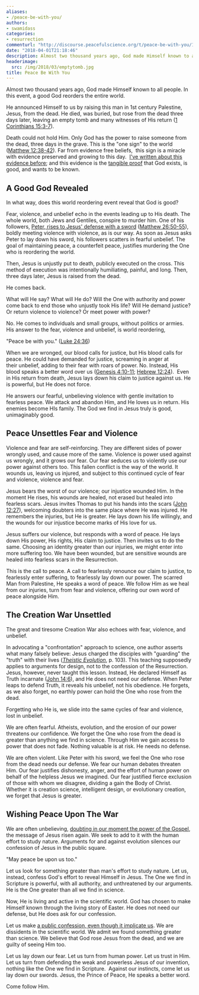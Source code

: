 ```yaml
---
aliases:
- /peace-be-with-you/
authors:
- swamidass
categories:
- resurrection
commenturl: "http://discourse.peacefulscience.org/t/peace-be-with-you/100"
date: "2018-04-01T21:18:46"
description: Almost two thousand years ago, God made Himself known to all people. In this event, a good God reorders the entire world. He announced Himself to us by raising this man in 1st century Palestine, Jesus, from the dead. He died, was buried, but rose from the dead three days later, leaving an empty tomb and \[...\]
headerimage:
  src: /img/2018/03/emptytomb.jpg
title: Peace Be With You
---
```


Almost two thousand years ago, God made Himself known to all people. In this event, a good God reorders the entire world.

He announced Himself to us by raising this man in 1st century Palestine, Jesus, from the dead. He died, was buried, but rose from the dead three days later, leaving an empty tomb and many witnesses of His return ([1 Corinthians 15:3-7](https://www.biblegateway.com/passage/?search=1+cor+15%3A3-7&version=NIV)).

Death could not hold Him. Only God has the power to raise someone from the dead, three days in the grave. This is the "one sign" to the world ([Matthew 12:38-42](https://www.biblegateway.com/passage/?search=Matthew+12%3A38-42&version=NIV)). Far from evidence free beliefs,  this sign is a miracle with evidence preserved and growing to this day.  [I've written about this evidence before](http://www.veritas.org/evidence-easter-scientists-list/); and this evidence is the [tangible proof](https://peacefulscience.org/tour-pascal/) that God exists, is good, and wants to be known.

## A Good God Revealed

In what way, does this world reordering event reveal that God is good?

Fear, violence, and unbelief echo in the events leading up to His death. The whole world, both Jews and Gentiles, conspire to murder him. One of his followers, [Peter, rises to Jesus' defense with a sword](http://resources.asa3.org/FMPro?-db=asadb49.fm4&-format=%2fasadb%2fdetail3.html&-lay=layout1&-sortfield=first%20author&source_occasion=2016%2bAnnual%2bMeeting&-lop=or&-max=2147483647&-recid=36467&-find=) ([Matthew 26:50-55](https://www.biblegateway.com/passage/?search=Matthew+26%3A50-55&version=NIV)), boldly meeting violence with violence, as is our way. As soon as Jesus asks Peter to lay down his sword, his followers scatters in fearful unbelief. The goal of maintaining peace, a counterfeit peace, justifies murdering the One who is reordering the world.

Then, Jesus is unjustly put to death, publicly executed on the cross. This method of execution was intentionally humiliating, painful, and long. Then, three days later, Jesus is raised from the dead.

He comes back.

What will He say? What will He do? Will the One with authority and power come back to end those who unjustly took His life? Will He demand justice? Or return violence to violence? Or meet power with power?

No. He comes to individuals and small groups, without politics or armies. His answer to the fear, violence and unbelief, is world reordering,

"Peace be with you." ([Luke 24:36](https://www.biblegateway.com/passage/?search=Luke+24:36&version=NIV))

When we are wronged, our blood calls for justice, but His blood calls for peace. He could have demanded for justice, screaming in anger at their unbelief, adding to their fear with roars of power. No. Instead, His blood speaks a better word over us ([Genesis 4:10-11](https://www.biblegateway.com/passage/?search=Genesis+4%3A10-11&version=NIV); [Hebrew 12:24](https://www.biblegateway.com/passage/?search=Hebrews+12%3A24&version=NIV)).  Even in His return from death, Jesus lays down his claim to justice against us. He is powerful, but He does not force.

He answers our fearful, unbelieving violence with gentle invitation to fearless peace. We attack and abandon Him, and He loves us in return. His enemies become HIs family. The God we find in Jesus truly is good, unimaginably good.

## Peace Unsettles Fear and Violence

Violence and fear are self-reinforcing. They are different sides of power wrongly used, and cause more of the same. Violence is power used against us wrongly, and it grows our fear. Our fear seduces us to violently use our power against others too. This fallen conflict is the way of the world. It wounds us, leaving us injured, and subject to this continued cycle of fear and violence, violence and fear.

Jesus bears the worst of our violence; our injustice wounded Him. In the moment He rises, his wounds are healed, not erased but healed into fearless scars. Jesus invites Thomas to put his hands into the scars ([John 12:27](https://www.biblegateway.com/passage/?search=John+20%3A27&version=NIV)), welcoming doubters into the same place where He was injured. He remembers the injuries, but He is greater. He lays down his life willingly, and the wounds for our injustice become marks of His love for us.

Jesus suffers our violence, but responds with a word of peace. He lays down His power, His rights, His claim to justice. Then invites us to do the same. Choosing an identity greater than our injuries, we might enter into more suffering too. We have been wounded, but are sensitive wounds are healed into fearless scars in the Resurrection.

This is the call to peace. A call to fearlessly renounce our claim to justice, to fearlessly enter suffering, to fearlessly lay down our power. The scarred Man from Palestine, He speaks a word of peace. We follow Him as we heal from our injuries, turn from fear and violence, offering our own word of peace alongside Him.

## The Creation War Unsettled

The great and tiresome Creation War also echoes with fear, violence, and unbelief.

In advocating a "confrontation" approach to science, one author asserts what many falsely believe: Jesus charged the disciples with "guarding" the "truth" with their lives (*[Theistic Evolution](https://www.amazon.com/Theistic-Evolution-Scientific-Philosophical-Theological/dp/1433552868?tag=swamidass-20)*, p. 103). This teaching supposedly applies to arguments for design, not to the confession of the Resurrection. Jesus, however, never taught this lesson. Instead, He declared Himself as Truth incarnate ([John 14:6](https://www.biblegateway.com/passage/?search=John+14%3A6&version=NIV)), and He does not need our defense. When Peter leaps to defend Truth, it reveals his unbelief, not his obedience. He forgets, as we also forget, no earthly power can hold the One who rose from the dead.

Forgetting who He is, we slide into the same cycles of fear and violence, lost in unbelief.

We are often fearful. Atheists, evolution, and the erosion of our power threatens our confidence. We forget the One who rose from the dead is greater than anything we find in science. Through Him we gain access to power that does not fade. Nothing valuable is at risk. He needs no defense.

We are often violent. Like Peter with his sword, we feel the One who rose from the dead needs our defense. We fear our human debates threaten Him. Our fear justifies dishonesty, anger, and the effort of human power on behalf of the helpless Jesus we imagined. Our fear justified fierce exclusion of those with whom we disagree, dividing a gain the Body of Christ. Whether it is creation science, intelligent design, or evolutionary creation, we forget that Jesus is greater.

## Wishing Peace Upon The War

We are often unbelieving, [doubting in our moment the power of the Gospel](https://peacefulscience.org/confident-faith-science-3/), the message of Jesus risen again. We seek to add to it with the human effort to study nature. Arguments for and against evolution silences our confession of Jesus in the public square.

"May peace be upon us too."

Let us look for something greater than man's effort to study nature. Let us, instead, confess God's effort to reveal Himself in Jesus. The One we find in Scripture is powerful, with all authority, and unthreatened by our arguments. He is the One greater than all we find in science.

Now, He is living and active in the scientific world. God has chosen to make Himself known through the living story of Easter. He does not need our defense, but He does ask for our confession.

Let us make [a public confession, even though it implicate us](https://peacefulscience.org/confessing-scientist/). We are dissidents in the scientific world. We admit we found something greater than science. We believe that God rose Jesus from the dead, and we are guilty of seeing Him too.

Let us lay down our fear. Let us turn from human power. Let us trust in Him. Let us turn from defending the weak and powerless Jesus of our invention, nothing like the One we find in Scripture.  Against our instincts, come let us lay down our swords. Jesus, the Prince of Peace, He speaks a better word.

Come follow Him.
